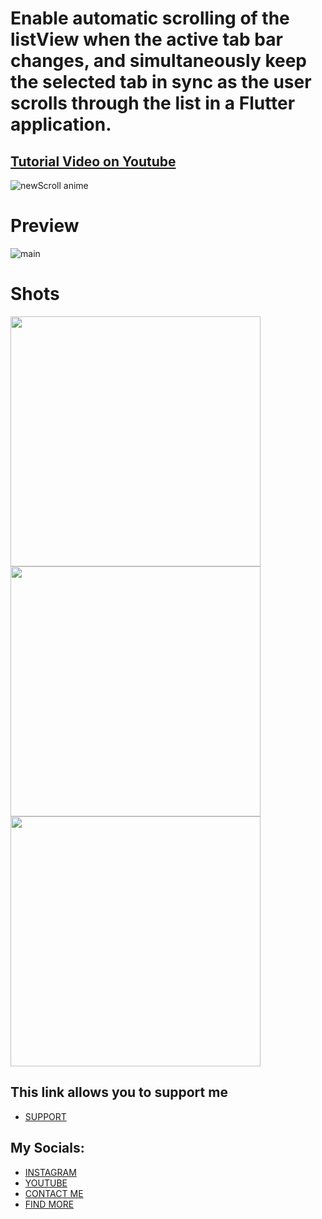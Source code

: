 # Enable automatic scrolling of the listView when the active tab bar changes, and simultaneously keep the selected tab in sync as the user scrolls through the list in a Flutter application.
## [Tutorial Video on Youtube](https://youtu.be/gBQmI1kBHC0)
![newScroll anime](https://github.com/AmirBayat0/flutter_scroll_animation/assets/91388754/0ef4e11d-3cbd-4cbd-a206-bd346759ee2b)

# Preview
![main](https://github.com/AmirBayat0/flutter_scroll_animation/assets/91388754/4a4e97db-75b8-402d-abbf-04108179aae1)

# Shots
 <div class="row">
  <div class="column">
   <img src="https://github.com/AmirBayat0/flutter_scroll_animation/assets/91388754/d5883f76-b958-40cd-bbff-68330acd1729" height="400"/>
   <img src="https://github.com/AmirBayat0/flutter_scroll_animation/assets/91388754/e7ac09a1-9077-4593-b57e-0d3f7db6a672" height="400"/>
    <img src="https://github.com/AmirBayat0/flutter_scroll_animation/assets/91388754/15774222-d101-46cf-acc7-fedb90ef4192" height="400"/>
   </div>
  
</div>
 

 
## This link allows you to support me
* [SUPPORT](https://www.buymeacoffee.com/AmirBayat)

## My Socials:
* [INSTAGRAM](https://www.instagram.com/codewithflexz)
* [YOUTUBE]( https://www.youtube.com/c/ProgrammingWithFlexZ)
* [CONTACT ME](https://amirbayat.dev@gmail.com)
* [FIND MORE](https://zaap.bio/CodeWithFlexz)
